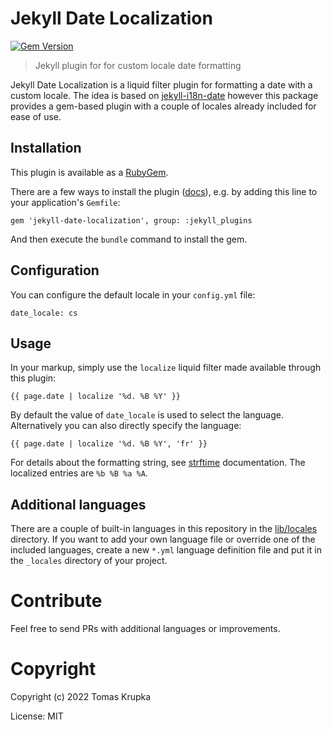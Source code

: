 # Jekyll Date Localization

[![Gem Version](https://badge.fury.io/rb/jekyll-date-localization.svg)](https://badge.fury.io/rb/jekyll-date-localization)

> Jekyll plugin for for custom locale date formatting

Jekyll Date Localization is a liquid filter plugin for formatting a date with a custom locale. The idea is based on [jekyll-i18n-date](https://github.com/uwolf/jekyll-i18n-date) however this package provides a gem-based plugin with a couple of locales already included for ease of use.

## Installation

This plugin is available as a [RubyGem](https://rubygems.org/gems/jekyll-date-localization).

There are a few ways to install the plugin ([docs](https://jekyllrb.com/docs/plugins/installation/)), e.g. by adding this line to your application's `Gemfile`:

```
gem 'jekyll-date-localization', group: :jekyll_plugins
```

And then execute the `bundle` command to install the gem.

## Configuration

You can configure the default locale in your `config.yml` file:

```
date_locale: cs
```

## Usage

In your markup, simply use the `localize` liquid filter made available through this plugin:

```
{{ page.date | localize '%d. %B %Y' }}
```

By default the value of `date_locale` is used to select the language. Alternatively you can also directly specify the language:

```
{{ page.date | localize '%d. %B %Y', 'fr' }}
```

For details about the formatting string, see [strftime](https://ruby-doc.org/stdlib-2.6.1/libdoc/date/rdoc/DateTime.html#method-i-strftime) documentation. The localized entries are `%b %B %a %A`.

## Additional languages

There are a couple of built-in languages in this repository in the [lib/locales](https://github.com/krupkat/jekyll-date-localization/tree/main/lib/locales) directory. If you want to add your own language file or override one of the included languages, create a new `*.yml` language definition file and put it in the `_locales` directory of your project.

# Contribute

Feel free to send PRs with additional languages or improvements.

# Copyright

Copyright (c) 2022 Tomas Krupka

License: MIT
